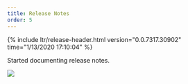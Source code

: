 ```yaml
---
title: Release Notes
order: 5
---
```


<!-- most recent release should be on top -->


{% include ltr/release-header.html version="0.0.7317.30902" time="1/13/2020 17:10:04" %}

Started documenting release notes.

![](/static/images/release_notes/start.png)